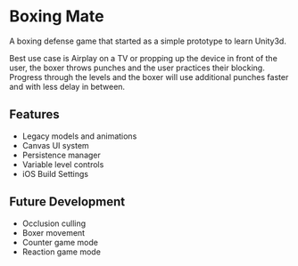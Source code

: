 # Boxing Mate
A boxing defense game that started as a simple prototype to learn Unity3d.  

Best use case is Airplay on a TV or propping up the device in front of the user, the boxer throws punches and the user practices their blocking.  Progress through the levels and the boxer will use additional punches faster and with less delay in between.


## Features
* Legacy models and animations
* Canvas UI system
* Persistence manager
* Variable level controls
* iOS Build Settings

## Future Development
* Occlusion culling
* Boxer movement
* Counter game mode
* Reaction game mode
